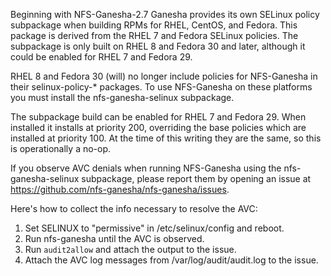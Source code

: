 Beginning with NFS-Ganesha-2.7 Ganesha provides its own SELinux policy subpackage when building RPMs for RHEL, CentOS, and Fedora. This package is derived from the RHEL 7 and Fedora SELinux policies. The subpackage is only built on RHEL 8 and Fedora 30 and later, although it could be enabled for RHEL 7 and Fedora 29.

RHEL 8 and Fedora 30 (will) no longer include policies for NFS-Ganesha in their selinux-policy-* packages. To use NFS-Ganesha on these platforms you must install the nfs-ganesha-selinux subpackage.

The subpackage build can be enabled for RHEL 7 and Fedora 29. When installed it installs at priority 200, overriding the base policies which are installed at priority 100. At the time of this writing they are the same, so this is operationally a no-op.

If you observe AVC denials when running NFS-Ganesha using the nfs-ganesha-selinux subpackage, please report them by opening an issue at https://github.com/nfs-ganesha/nfs-ganesha/issues.

Here's how to collect the info necessary to resolve the AVC:
1. Set SELINUX to "permissive" in /etc/selinux/config and reboot. 
2. Run nfs-ganesha until the AVC is observed. 
3. Run `audit2allow` and attach the output to the issue. 
3. Attach the AVC log messages from /var/log/audit/audit.log to the issue. 